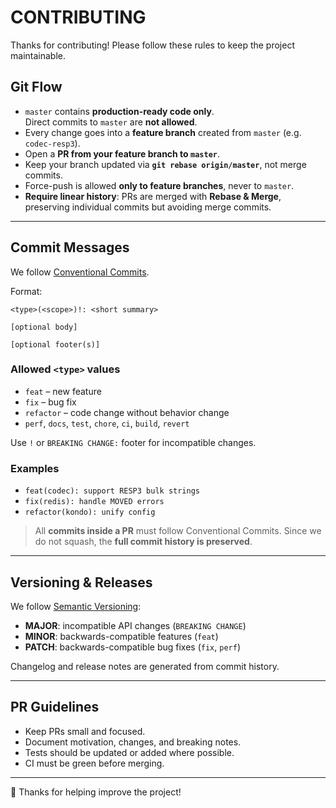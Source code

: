 # CONTRIBUTING

Thanks for contributing! Please follow these rules to keep the project maintainable.

## Git Flow

- `master` contains **production-ready code only**.  
  Direct commits to `master` are **not allowed**.  
- Every change goes into a **feature branch** created from `master` (e.g. `codec-resp3`).  
- Open a **PR from your feature branch to `master`**.  
- Keep your branch updated via **`git rebase origin/master`**, not merge commits.  
- Force-push is allowed **only to feature branches**, never to `master`.  
- **Require linear history**: PRs are merged with **Rebase & Merge**, preserving individual commits but avoiding merge commits.

---

## Commit Messages

We follow [Conventional Commits](https://www.conventionalcommits.org/en/v1.0.0/).  

Format:
```
<type>(<scope>)!: <short summary>

[optional body]

[optional footer(s)]
```

### Allowed `<type>` values
- `feat` – new feature  
- `fix` – bug fix  
- `refactor` – code change without behavior change  
- `perf`, `docs`, `test`, `chore`, `ci`, `build`, `revert`  

Use `!` or `BREAKING CHANGE:` footer for incompatible changes.  

### Examples
- `feat(codec): support RESP3 bulk strings`  
- `fix(redis): handle MOVED errors`  
- `refactor(kondo): unify config`  

> All **commits inside a PR** must follow Conventional Commits. Since we do not squash, the **full commit history is preserved**.

---

## Versioning & Releases

We follow [Semantic Versioning](https://semver.org/):  
- **MAJOR**: incompatible API changes (`BREAKING CHANGE`)  
- **MINOR**: backwards-compatible features (`feat`)  
- **PATCH**: backwards-compatible bug fixes (`fix`, `perf`)  

Changelog and release notes are generated from commit history.  

---

## PR Guidelines

- Keep PRs small and focused.  
- Document motivation, changes, and breaking notes.  
- Tests should be updated or added where possible.  
- CI must be green before merging.  

---

🙌 Thanks for helping improve the project!  
